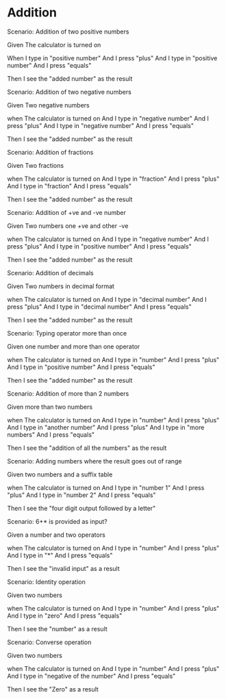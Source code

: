 # Addition

Scenario: Addition of two positive numbers

Given The calculator is turned on

When I type in "positive number"
And I press "plus"
And I type in "positive number"
And I press "equals"

Then I see the "added number" as the result

Scenario: Addition of two negative numbers

Given Two negative numbers

when  The calculator is turned on
And I type in "negative number"
And I press "plus"
And I type in "negative number"
And I press "equals"

Then I see the "added number" as the result

Scenario: Addition of fractions

Given Two fractions

when  The calculator is turned on
And I type in "fraction"
And I press "plus"
And I type in "fraction"
And I press "equals" 

Then I see the "added number" as the result

Scenario: Addition of +ve and -ve number

Given Two numbers one +ve and other -ve

when  The calculator is turned on
And I type in "negative number"
And I press "plus"
And I type in "positive number"
And I press "equals" 

Then I see the "added number" as the result

Scenario: Addition of decimals

Given Two numbers in decimal format

when  The calculator is turned on
And I type in "decimal number"
And I press "plus"
And I type in "decimal number"
And I press "equals" 

Then I see the "added number" as the result

Scenario: Typing operator more than once

Given one number and more than one operator

when  The calculator is turned on 
And I type in "number"
And I press "plus"
And I type in "positive number"
And I press "equals" 

Then I see the "added number" as the result

Scenario: Addition of more than 2 numbers

Given more than two numbers

when  The calculator is turned on 
And I type in "number"
And I press "plus"
And I type in "another number"
And I press "plus"
And I type in "more numbers"
And I press "equals" 

Then I see the "addition of all the numbers" as the result

Scenario: Adding numbers where the result goes out of range

Given two numbers and a suffix table

when The calculator is turned on
And I type in "number 1"
And I press "plus"
And I type in "number 2"
And I press "equals"

Then I see the "four digit output followed by a letter"


Scenario: 6+* is provided as input?

Given a number and two operators

when The calculator is turned on
And I type in "number"
And I press "plus"
And I type in "*"
And I press "equals"

Then I see the "invalid input" as a result

Scenario: Identity operation

Given two numbers 

when The calculator is turned on
And I type in "number"
And I press "plus"
And I type in "zero"
And I press "equals"

Then I see the "number" as a result

Scenario: Converse operation

Given two numbers 

when The calculator is turned on
And I type in "number"
And I press "plus"
And I type in "negative of the number"
And I press "equals"

Then I see the "Zero" as a result


